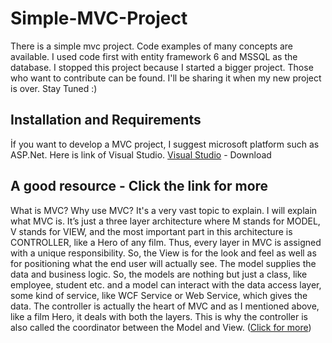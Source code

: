 # Simple-MVC-Project
There is a simple mvc project. Code examples of many concepts are available. I used code first with entity framework 6 and MSSQL as the database. I stopped this project because I started a bigger project. Those who want to contribute can be found.  I'll be sharing it when my new project is over. Stay Tuned :) 

## Installation and Requirements
İf you want to develop a MVC project, I suggest microsoft platform such as ASP.Net. Here is link of Visual Studio. 
[Visual Studio](https://visualstudio.microsoft.com/tr/vs/) - Download


## A good resource - Click the link for more
What is MVC? Why use MVC? It's a very vast topic to explain. I will explain what MVC is. It’s just a three layer architecture where M stands for MODEL, V stands for VIEW, and the most important part in this architecture is CONTROLLER, like a Hero of any film. Thus, every layer in MVC is assigned with a unique responsibility. So, the View is for the look and feel as well as for positioning what the end user will actually see. The model supplies the data and business logic. So, the models are nothing but just a class, like employee, student etc. and a model can interact with the data access layer, some kind of service, like WCF Service or Web Service, which gives the data. The controller is actually the heart of MVC and as I mentioned above, like a film Hero, it deals with both the layers. This is why the controller is also called the coordinator between the Model and View.
([Click for more](https://www.c-sharpcorner.com/article/what-is-mvc-and-why-we-use-mvc/))
